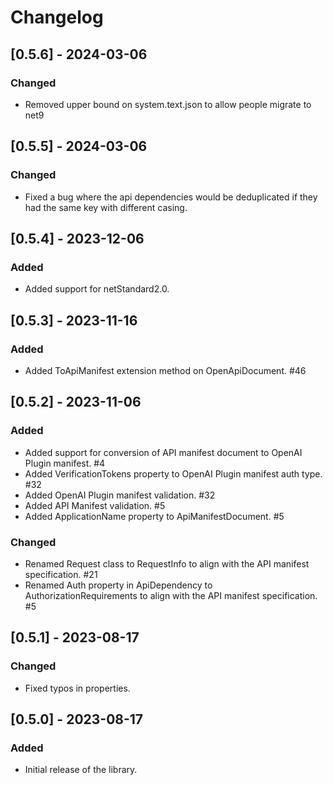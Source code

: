 # Changelog

## [0.5.6] - 2024-03-06

### Changed

- Removed upper bound on system.text.json to allow people migrate to net9

## [0.5.5] - 2024-03-06

### Changed

- Fixed a bug where the api dependencies would be deduplicated if they had the same key with different casing.

## [0.5.4] - 2023-12-06

### Added

- Added support for netStandard2.0.

## [0.5.3] - 2023-11-16

### Added

- Added ToApiManifest extension method on OpenApiDocument. #46

## [0.5.2] - 2023-11-06

### Added

- Added support for conversion of API manifest document to OpenAI Plugin manifest. #4
- Added VerificationTokens property to OpenAI Plugin manifest auth type. #32
- Added OpenAI Plugin manifest validation. #32
- Added API Manifest validation. #5
- Added ApplicationName property to ApiManifestDocument. #5

### Changed

- Renamed Request class to RequestInfo to align with the API manifest specification. #21
- Renamed Auth property in ApiDependency to AuthorizationRequirements to align with the API manifest specification. #5

## [0.5.1] - 2023-08-17

### Changed

- Fixed typos in properties.

## [0.5.0] - 2023-08-17

### Added

- Initial release of the library.
